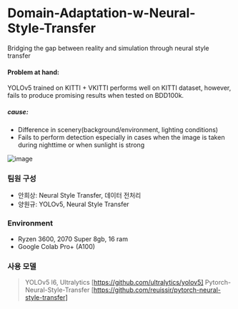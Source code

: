 # Domain-Adaptation-w-Neural-Style-Transfer
Bridging the gap between reality and simulation through neural style transfer

#### Problem at hand:
YOLOv5 trained on KITTI + VKITTI performs well on KITTI dataset, however, fails to produce promising results when tested on BDD100k.

##### cause:
- Difference in scenery(background/environment, lighting conditions)
- Fails to perform detection especially in cases when the image is taken during nighttime or when sunlight is strong

![image](https://github.com/reuissir/Domain-Adaptation-w-Neural-Style-Transfer/assets/96709570/6458a84e-bd36-4e60-a749-bb1a41439062)


### 팀원 구성
- 안희상: Neural Style Transfer, 데이터 전처리
- 양원규: YOLOv5, Neural Style Transfer 

### Environment
- Ryzen 3600, 2070 Super 8gb, 16 ram
- Google Colab Pro+ (A100)

### 사용 모델
> YOLOv5 l6, Ultralytics
[https://github.com/ultralytics/yolov5]
> Pytorch-Neural-Style-Transfer
[https://github.com/reuissir/pytorch-neural-style-transfer]



